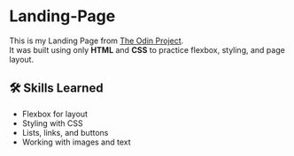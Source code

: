 # Landing-Page

This is my Landing Page from [The Odin Project](https://www.theodinproject.com/).  
It was built using only **HTML** and **CSS** to practice flexbox, styling, and page layout.

## 🛠️ Skills Learned
- Flexbox for layout
- Styling with CSS
- Lists, links, and buttons
- Working with images and text
